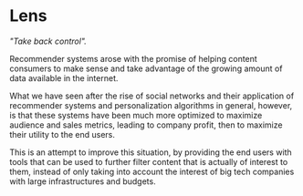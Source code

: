# Lens

_"Take back control"._

Recommender systems arose with the promise of helping content consumers to make sense and take advantage of the growing amount of data available in the internet.

What we have seen after the rise of social networks and their application of recommender systems and personalization algorithms in general, however,
is that these systems have been much more optimized to maximize audience and sales metrics, leading to company profit, then to maximize their utility
to the end users.

This is an attempt to improve this situation, by providing the end users with tools that can be used to further filter content that is actually of
interest to them, instead of only taking into account the interest of big tech companies with large infrastructures and budgets.
